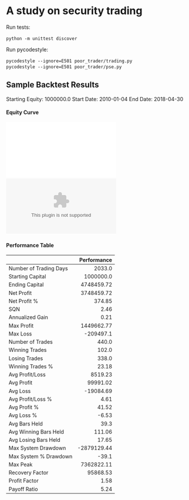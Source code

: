 # A study on security trading

Run tests:
```
python -m unittest discover
```


Run pycodestyle:
```
pycodestyle --ignore=E501 poor_trader/trading.py
pycodestyle --ignore=E501 poor_trader/pse.py
```


## Sample Backtest Results

Starting Equity:     1000000.0
Start Date:         2010-01-04
End Date:           2018-04-30

#### Equity Curve
![Equity Curve Chart](readme_assets/equity_curve_chart.pdf "Equity Curve Chart")
![Trades Table](readme_assets/trades.csv "Trades Table")


#### Performance Table
|                        | Performance | 
|------------------------|------------:| 
| Number of Trading Days | 2033.0      | 
| Starting Capital       | 1000000.0   | 
| Ending Capital         | 4748459.72  | 
| Net Profit             | 3748459.72  | 
| Net Profit %           | 374.85      | 
| SQN                    | 2.46        | 
| Annualized Gain        | 0.21        | 
| Max Profit             | 1449662.77  | 
| Max Loss               | -209497.1   | 
| Number of Trades       | 440.0       | 
| Winning Trades         | 102.0       | 
| Losing Trades          | 338.0       | 
| Winning Trades %       | 23.18       | 
| Avg Profit/Loss        | 8519.23     | 
| Avg Profit             | 99991.02    | 
| Avg Loss               | -19084.69   | 
| Avg Profit/Loss %      | 4.61        | 
| Avg Profit %           | 41.52       | 
| Avg Loss %             | -6.53       | 
| Avg Bars Held          | 39.3        | 
| Avg Winning Bars Held  | 111.06      | 
| Avg Losing Bars Held   | 17.65       | 
| Max System Drawdown    | -2879129.44 | 
| Max System % Drawdown  | -39.1       | 
| Max Peak               | 7362822.11  | 
| Recovery Factor        | 95868.53    | 
| Profit Factor          | 1.58        | 
| Payoff Ratio           | 5.24        | 

